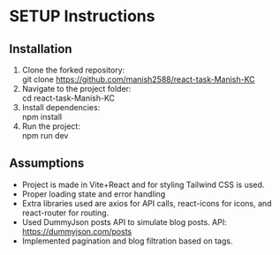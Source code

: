 # SETUP Instructions

## Installation

1. Clone the forked repository:  
   git clone https://github.com/manish2588/react-task-Manish-KC  
2. Navigate to the project folder:  
   cd react-task-Manish-KC  
3. Install dependencies:  
   npm install  
4. Run the project:  
   npm run dev  

## Assumptions

- Project is made in Vite+React and for styling Tailwind CSS is used.  
- Proper loading state and error handling
- Extra libraries used are axios for API calls, react-icons for icons, and react-router for routing.  
- Used DummyJson posts API to simulate blog posts. API: https://dummyjson.com/posts  
- Implemented pagination and blog filtration based on tags.  
